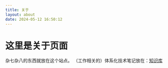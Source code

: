 ```yaml
---
title: 关于
layout: about
date: 2024-05-12 16:50:12
---
```

# 这里是关于页面
杂七杂八的东西就放在这个站点。
（工作相关的）体系化技术笔记放在：[知识库](https://kd.zhiyun.space/)
